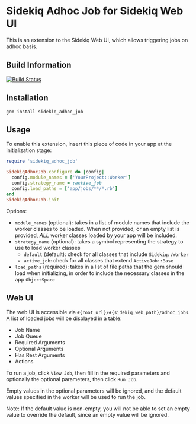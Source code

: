 # Sidekiq Adhoc Job for Sidekiq Web UI

This is an extension to the Sidekiq Web UI, which allows triggering jobs on adhoc basis.

## Build Information

[![Build Status](https://travis-ci.org/gohkhoonhiang/sidekiq_adhoc_job.svg?branch=master)](https://travis-ci.org/gohkhoonhiang/sidekiq_adhoc_job)

## Installation

```
gem install sidekiq_adhoc_job
```

## Usage

To enable this extension, insert this piece of code in your app at the initialization stage:

```ruby
require 'sidekiq_adhoc_job'

SidekiqAdhocJob.configure do |config|
  config.module_names = ['YourProject::Worker']
  config.strategy_name = :active_job
  config.load_paths = ['app/jobs/**/*.rb']
end
SidekiqAdhocJob.init
```

Options:

- `module_names` (optional): takes in a list of module names that include the worker classes to be loaded. When not provided, or an empty list is provided, *ALL* worker classes loaded by your app will be included.
- `strategy_name` (optional): takes a symbol representing the strategy to use to load worker classes
  - `default` (default): check for all classes that include `Sidekiq::Worker`
  - `active_job`: check for all classes that extend `ActiveJob::Base`
- `load_paths` (required): takes in a list of file paths that the gem should load when initializing, in order to include the necessary classes in the app `ObjectSpace`

## Web UI

The web UI is accessible via `#{root_url}/#{sidekiq_web_path}/adhoc_jobs`. A list of loaded jobs will be displayed in a table:
- Job Name
- Job Queue
- Required Arguments
- Optional Arguments
- Has Rest Arguments
- Actions

To run a job, click `View Job`, then fill in the required parameters and optionally the optional parameters, then click `Run Job`.

Empty values in the optional parameters will be ignored, and the default values specified in the worker will be used to run the job.

Note: If the default value is non-empty, you will not be able to set an empty value to override the default, since an empty value will be ignored.
